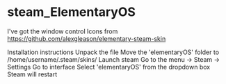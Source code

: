# steam_ElementaryOS
I've got the window control Icons from https://github.com/alexgleason/elementary-steam-skin

Installation instructions
Unpack the file
Move the 'elementaryOS' folder to /home/username/.steam/skins/
Launch steam
Go to the menu -> Steam -> Settings
Go to interface
Select 'elementaryOS' from the dropdown box
Steam will restart
